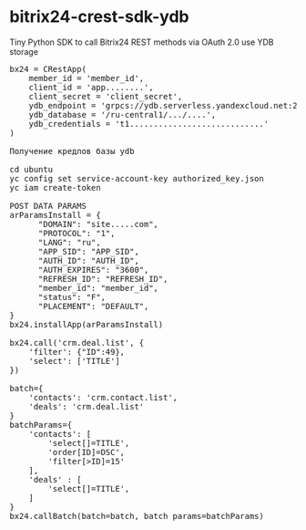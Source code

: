 # bitrix24-crest-sdk-ydb
Tiny Python SDK to call Bitrix24 REST methods via OAuth 2.0 use YDB storage

<pre>
bx24 = CRestApp(
    member_id = 'member_id', 
    client_id = 'app........', 
    client_secret = 'client_secret', 
    ydb_endpoint = 'grpcs://ydb.serverless.yandexcloud.net:2135', 
    ydb_database = '/ru-central1/.../....', 
    ydb_credentials = 't1............................'
)

Получение кредлов базы ydb

cd ubuntu
yc config set service-account-key authorized_key.json
yc iam create-token

POST DATA PARAMS
arParamsInstall = {
      "DOMAIN": "site.....com", 
      "PROTOCOL": "1", 
      "LANG": "ru", 
      "APP_SID": "APP_SID",
      "AUTH_ID": "AUTH_ID", 
      "AUTH_EXPIRES": "3600",   
      "REFRESH_ID": "REFRESH_ID",
      "member_id": "member_id",
      "status": "F",  
      "PLACEMENT": "DEFAULT",  
}
bx24.installApp(arParamsInstall)

bx24.call('crm.deal.list', {
    'filter': {"ID":49},
    'select': ['TITLE']
})

batch={
    'contacts': 'crm.contact.list', 
    'deals': 'crm.deal.list'
}
batchParams={
    'contacts': [
        'select[]=TITLE', 
        'order[ID]=DSC', 
        'filter[>ID]=15'
    ], 
    'deals' : [
        'select[]=TITLE',
    ]
}
bx24.callBatch(batch=batch, batch_params=batchParams)
</pre>
